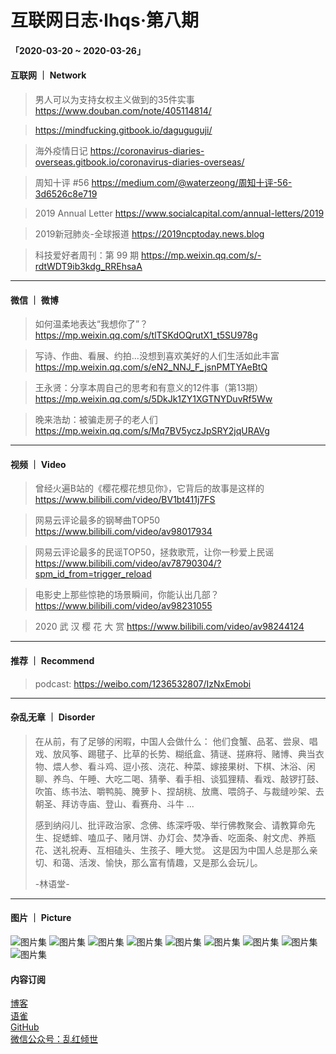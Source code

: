 # 互联网日志·lhqs·第八期


#### 「2020-03-20 ~ 2020-03-26」


#### 互联网 ｜ Network

> 男人可以为支持女权主义做到的35件实事 https://www.douban.com/note/405114814/

> https://mindfucking.gitbook.io/daguguguji/

> 海外疫情日记 https://coronavirus-diaries-overseas.gitbook.io/coronavirus-diaries-overseas/

> 周知十评 #56 https://medium.com/@waterzeong/周知十评-56-3d6526c8e719

> 2019 Annual Letter https://www.socialcapital.com/annual-letters/2019

> 2019新冠肺炎-全球报道 https://2019ncptoday.news.blog

> 科技爱好者周刊：第 99 期 https://mp.weixin.qq.com/s/-rdtWDT9ib3kdg_RREhsaA



----

#### 微信 ｜ 微博

>  如何温柔地表达“我想你了”？ https://mp.weixin.qq.com/s/tlTSKdOQrutX1_t5SU978g

>  写诗、作曲、看展、约拍...没想到喜欢美好的人们生活如此丰富 https://mp.weixin.qq.com/s/eN2_NNJ_F_jsnPMTYAeBtQ

> 王永贤：分享本周自己的思考和有意义的12件事（第13期） https://mp.weixin.qq.com/s/5DkJk1ZY1XGTNYDuvRf5Ww

>  晚来浩劫：被骗走房子的老人们 https://mp.weixin.qq.com/s/Mq7BV5yczJpSRY2jqURAVg




----


#### 视频 ｜ Video


> 曾经火遍B站的《樱花樱花想见你》，它背后的故事是这样的   https://www.bilibili.com/video/BV1bt411j7FS 

> 网易云评论最多的钢琴曲TOP50 https://www.bilibili.com/video/av98017934

> 网易云评论最多的民谣TOP50，拯救歌荒，让你一秒爱上民谣 https://www.bilibili.com/video/av78790304/?spm_id_from=trigger_reload

> 电影史上那些惊艳的场景瞬间，你能认出几部？ https://www.bilibili.com/video/av98231055

> 2020 武 汉 樱 花 大 赏 https://www.bilibili.com/video/av98244124


----


#### 推荐 ｜ Recommend

> podcast: https://weibo.com/1236532807/IzNxEmobi 



----

#### 杂乱无章 ｜ Disorder


> 在从前，有了足够的闲暇，中国人会做什么：
他们食蟹、品茗、尝泉、唱戏、放风筝、踢毽子、比草的长势、糊纸盒、猜谜、搓麻将、赌博、典当衣物、煨人参、看斗鸡、逗小孩、浇花、种菜、嫁接果树、下棋、沐浴、闲聊、养鸟、午睡、大吃二喝、猜拳、看手相、谈狐狸精、看戏、敲锣打鼓、吹笛、练书法、嚼鸭肫、腌萝卜、捏胡桃、放鹰、喂鸽子、与裁缝吵架、去朝圣、拜访寺庙、登山、看赛舟、斗牛
...
>
> 感到纳闷儿、批评政治家、念佛、练深呼吸、举行佛教聚会、请教算命先生、捉蟋蟀、嗑瓜子、赌月饼、办灯会、焚净香、吃面条、射文虎、养瓶花、送礼祝寿、互相磕头、生孩子、睡大觉。
这是因为中国人总是那么亲切、和蔼、活泼、愉快，那么富有情趣，又是那么会玩儿。
>
> -林语堂-








----

#### 图片 ｜ Picture

<!-- ![图片集](http://qiniu.blog.lhqs.ink/log/2020-02-log3/01.jpg) -->

![图片集](http://qiniu.blog.lhqs.ink/log/upload-01.png)
![图片集](http://qiniu.blog.lhqs.ink/log/upload-02.jpg)
![图片集](http://qiniu.blog.lhqs.ink/log/upload-03.jpg)
![图片集](http://qiniu.blog.lhqs.ink/log/upload-03.png)
![图片集](http://qiniu.blog.lhqs.ink/log/upload-04.jpg)
![图片集](http://qiniu.blog.lhqs.ink/log/upload-05.jpg)
![图片集](http://qiniu.blog.lhqs.ink/upload-06.jpeg)
![图片集](http://qiniu.blog.lhqs.ink/upload-07.jpeg)
![图片集](http://qiniu.blog.lhqs.ink/upload-08.jpeg)


#### 内容订阅

[博客](http://blog.lhqs.ink)<br />
[语雀](https://www.yuque.com/lhqs/notes)<br />
[GitHub](https://github.com/lhqs/network-footpoint)<br />
[微信公众号：乱红倾世](https://weixin.sogou.com/weixin?type=1&ie=utf8&query=乱红倾世)<br />